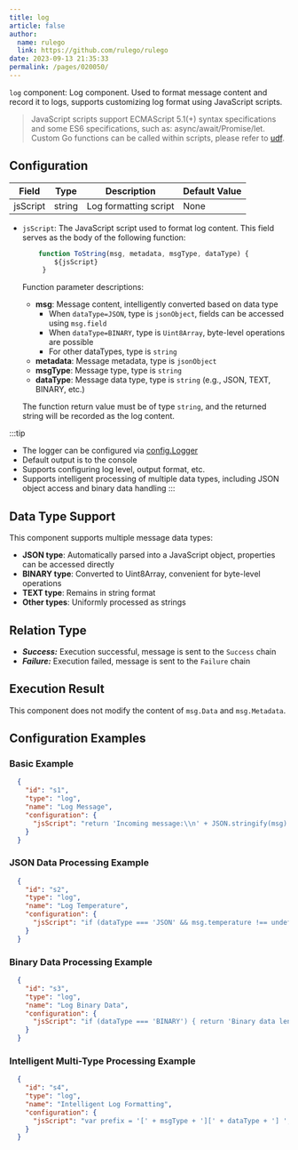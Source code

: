 ```yaml
---
title: log
article: false
author: 
  name: rulego
  link: https://github.com/rulego/rulego
date: 2023-09-13 21:35:33
permalink: /pages/020050/
---
```

`log` component: Log component. Used to format message content and record it to logs, supports customizing log format using JavaScript scripts.

> JavaScript scripts support ECMAScript 5.1(+) syntax specifications and some ES6 specifications, such as: async/await/Promise/let. Custom Go functions can be called within scripts, please refer to [udf](/pages/d59341/#udf).

## Configuration

| Field      | Type       | Description          | Default Value |
|------------|------------|----------------------|---------------|
| jsScript   | string     | Log formatting script| None          |

- `jsScript`: The JavaScript script used to format log content. This field serves as the body of the following function:

  ```javascript
      function ToString(msg, metadata, msgType, dataType) { 
          ${jsScript} 
       }
  ```

  Function parameter descriptions:
  - **msg**: Message content, intelligently converted based on data type
    - When `dataType=JSON`, type is `jsonObject`, fields can be accessed using `msg.field`
    - When `dataType=BINARY`, type is `Uint8Array`, byte-level operations are possible
    - For other dataTypes, type is `string`
  - **metadata**: Message metadata, type is `jsonObject`
  - **msgType**: Message type, type is `string`
  - **dataType**: Message data type, type is `string` (e.g., JSON, TEXT, BINARY, etc.)

  The function return value must be of type `string`, and the returned string will be recorded as the log content.

:::tip
- The logger can be configured via [config.Logger](/pages/d59341/#logger)
- Default output is to the console
- Supports configuring log level, output format, etc.
- Supports intelligent processing of multiple data types, including JSON object access and binary data handling
:::

## Data Type Support

This component supports multiple message data types:

- **JSON type**: Automatically parsed into a JavaScript object, properties can be accessed directly
- **BINARY type**: Converted to Uint8Array, convenient for byte-level operations
- **TEXT type**: Remains in string format
- **Other types**: Uniformly processed as strings

## Relation Type

- ***Success:*** Execution successful, message is sent to the `Success` chain
- ***Failure:*** Execution failed, message is sent to the `Failure` chain

## Execution Result

This component does not modify the content of `msg.Data` and `msg.Metadata`.

## Configuration Examples

### Basic Example
```json
  {
    "id": "s1",
    "type": "log",
    "name": "Log Message",
    "configuration": {
      "jsScript": "return 'Incoming message:\\n' + JSON.stringify(msg) + '\\nIncoming metadata:\\n' + JSON.stringify(metadata);"
    }
  }
```

### JSON Data Processing Example
```json
  {
    "id": "s2",
    "type": "log",
    "name": "Log Temperature",
    "configuration": {
      "jsScript": "if (dataType === 'JSON' && msg.temperature !== undefined) { return 'Temperature: ' + msg.temperature + '°C, Device: ' + (metadata.deviceId || 'unknown'); } else { return 'Non-JSON message: ' + JSON.stringify(msg); }"
    }
  }
```

### Binary Data Processing Example
```json
  {
    "id": "s3",
    "type": "log",
    "name": "Log Binary Data",
    "configuration": {
      "jsScript": "if (dataType === 'BINARY') { return 'Binary data length: ' + msg.length + ' bytes, first byte: ' + (msg.length > 0 ? msg[0] : 'empty'); } else { return 'Text message: ' + msg; }"
    }
  }
```

### Intelligent Multi-Type Processing Example
```json
  {
    "id": "s4",
    "type": "log",
    "name": "Intelligent Log Formatting",
    "configuration": {
      "jsScript": "var prefix = '[' + msgType + '][' + dataType + '] '; switch(dataType) { case 'JSON': return prefix + 'JSON data: ' + JSON.stringify(msg); case 'BINARY': return prefix + 'Binary data: ' + msg.length + ' bytes'; default: return prefix + 'Text data: ' + msg; }"
    }
  }
```